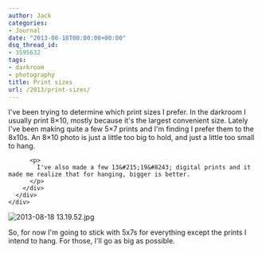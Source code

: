 ```yaml
---
author: Jack
categories:
- Journal
date: "2013-08-18T00:00:00+00:00"
dsq_thread_id:
- 3595632
tags:
- darkroom
- photography
title: Print sizes
url: /2013/print-sizes/
---
```


<div>
  <div>
    <div>
      <div>
        <div>
          <p>
            I've been trying to determine which print sizes I prefer. In the darkroom I usually print 8&#215;10, mostly because it's the largest convenient size. Lately I've been making quite a few 5&#215;7 prints and I'm finding I prefer them to the 8x10s. An 8&#215;10 photo is just a little too big to hold, and just a little too small to hang.
          </p>
          
          <p>
            I've also made a few 13&#215;19&#8243; digital prints and it made me realize that for hanging, bigger is better.
          </p>
        </div>
      </div>
    </div>
  </div>
  
  <div>
    <div>
      <div>
        <div>
          <div>
            <div>
              <div>
                <img src="/img/imported/2013-08-18%2013.19.52.jpg" alt="2013-08-18 13.19.52.jpg" />
              </div>
            </div>
          </div>
        </div>
      </div>
    </div>
  </div>
  
  <div>
    <div>
      <div>
        <div>
          <p>
            So, for now I'm going to stick with 5x7s for everything except the prints I intend to hang. For those, I'll go as big as possible.
          </p>
        </div>
      </div>
    </div>
  </div>
</div>